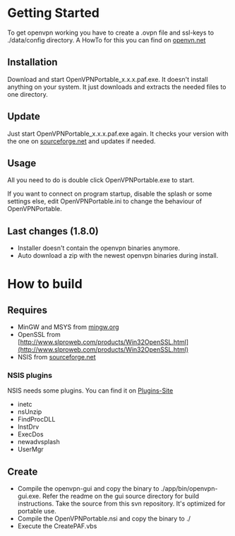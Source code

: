 # Getting Started

To get openvpn working you have to create a .ovpn file and ssl-keys to ./data/config directory. 
A HowTo for this you can find on [openvn.net](http://openvpn.net/howto.html)

## Installation

Download and start OpenVPNPortable_x.x.x.paf.exe. It doesn't install anything
on your system. It just downloads and extracts the needed files to one directory.

## Update

Just start OpenVPNPortable_x.x.x.paf.exe again. It checks your version
with the one on [sourceforge.net](http://sourceforge.net/projects/ovpnp/files/binpack/) and
updates if needed.

## Usage

All you need to do is double click OpenVPNPortable.exe to start.

If you want to connect on program startup, disable the splash or some 
settings else, edit OpenVPNPortable.ini to change the behaviour of OpenVPNPortable.

## Last changes (1.8.0)

* Installer doesn't contain the openvpn binaries anymore.
* Auto download a zip with the newest openvpn binaries during install.

# How to build

## Requires

* MinGW and MSYS from [mingw.org](http://www.mingw.org/)
* OpenSSL from [http://www.slproweb.com/products/Win32OpenSSL.html](http://www.slproweb.com/products/Win32OpenSSL.html)
* NSIS from [sourceforge.net](http://nsis.sourceforge.net/)

### NSIS plugins

NSIS needs some plugins. You can find it on [Plugins-Site](http://nsis.sourceforge.net/Category:Plugins)

* inetc
* nsUnzip
* FindProcDLL
* InstDrv
* ExecDos
* newadvsplash
* UserMgr

## Create

* Compile the openvpn-gui and copy the binary to ./app/bin/openvpn-gui.exe. 
	Refer the readme on the gui source directory for build instructions.
	Take the source from this svn repository. It's optimized for portable use.
* Compile the OpenVPNPortable.nsi and copy the binary to ./
* Execute the CreatePAF.vbs